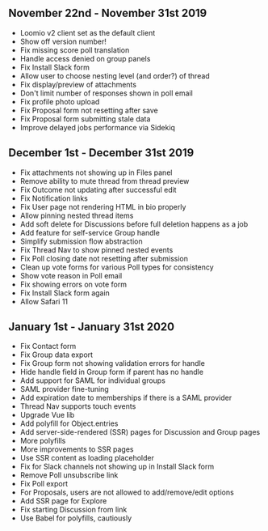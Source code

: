 ## November 22nd - November 31st 2019
 - Loomio v2 client set as the default client
 - Show off version number!
 - Fix missing score poll translation
 - Handle access denied on group panels
 - Fix Install Slack form
 - Allow user to choose nesting level (and order?) of thread
 - Fix display/preview of attachments
 - Don't limit number of responses shown in poll email
 - Fix profile photo upload
 - Fix Proposal form not resetting after save
 - Fix Proposal form submitting stale data
 - Improve delayed jobs performance via Sidekiq

## December 1st - December 31st 2019
 - Fix attachments not showing up in Files panel
 - Remove ability to mute thread from thread preview
 - Fix Outcome not updating after successful edit
 - Fix Notification links
 - Fix User page not rendering HTML in bio properly
 - Allow pinning nested thread items
 - Add soft delete for Discussions before full deletion happens as a job
 - Add feature for self-service Group handle
 - Simplify submission flow abstraction
 - Fix Thread Nav to show pinned nested events
 - Fix Poll closing date not resetting after submission
 - Clean up vote forms for various Poll types for consistency
 - Show vote reason in Poll email
 - Fix showing errors on vote form
 - Fix Install Slack form again
 - Allow Safari 11

## January 1st - January 31st 2020
  - Fix Contact form
  - Fix Group data export
  - Fix Group form not showing validation errors for handle
  - Hide handle field in Group form if parent has no handle
  - Add support for SAML for individual groups
  - SAML provider fine-tuning
  - Add expiration date to memberships if there is a SAML provider
  - Thread Nav supports touch events
  - Upgrade Vue lib
  - Add polyfill for Object.entries
  - Add server-side-rendered (SSR) pages for Discussion and Group pages
  - More polyfills
  - More improvements to SSR pages
  - Use SSR content as loading placeholder
  - Fix for Slack channels not showing up in Install Slack form
  - Remove Poll unsubscribe link
  - Fix Poll export
  - For Proposals, users are not allowed to add/remove/edit options
  - Add SSR page for Explore
  - Fix starting Discussion from link
  - Use Babel for polyfills, cautiously
  
